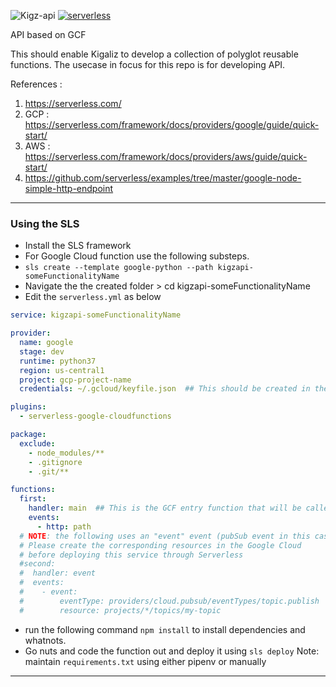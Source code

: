 ![Kigz-api](https://img.shields.io/badge/Kigaliz--analytics-red) [![serverless](http://public.serverless.com/badges/v3.svg)](http://www.serverless.com)

API based on GCF

This should enable Kigaliz to develop a collection of polyglot reusable functions.
The usecase in focus for this repo is for developing API.


References : 
1. https://serverless.com/
2. GCP : https://serverless.com/framework/docs/providers/google/guide/quick-start/
3. AWS : https://serverless.com/framework/docs/providers/aws/guide/quick-start/
4. https://github.com/serverless/examples/tree/master/google-node-simple-http-endpoint

***
### Using the SLS

* Install the SLS framework 
* For Google Cloud function use the following substeps.
 * `sls create --template google-python --path kigzapi-someFunctionalityName`
 * Navigate the the created folder > cd kigzapi-someFunctionalityName
 * Edit the `serverless.yml` as below
```yml
service: kigzapi-someFunctionalityName

provider:
  name: google
  stage: dev
  runtime: python37
  region: us-central1
  project: gcp-project-name
  credentials: ~/.gcloud/keyfile.json  ## This should be created in the first step of sls setup

plugins:
  - serverless-google-cloudfunctions

package:
  exclude:
    - node_modules/**
    - .gitignore
    - .git/**

functions:
  first:
    handler: main  ## This is the GCF entry function that will be called when the GCF is invoked
    events:
      - http: path
  # NOTE: the following uses an "event" event (pubSub event in this case).
  # Please create the corresponding resources in the Google Cloud
  # before deploying this service through Serverless
  #second:
  #  handler: event
  #  events:
  #    - event:
  #        eventType: providers/cloud.pubsub/eventTypes/topic.publish
  #        resource: projects/*/topics/my-topic
```


 * run the following command `npm install` to install dependencies and whatnots.
 * Go nuts and code the function out and deploy it using `sls deploy`
   Note: maintain `requirements.txt` using either pipenv or manually

***
